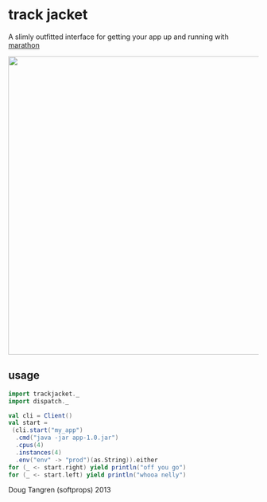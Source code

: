 # track jacket

A slimly outfitted interface for getting your app up and running with [marathon](https://github.com/mesosphere/marathon#readme)

<p align="center"><img src="http://f.cl.ly/items/3910290t2m2J1f222z2W/il_570xN.515783795_c2ib.jpg" style="height:600px"/></p>

## usage

```scala
import trackjacket._
import dispatch._

val cli = Client()
val start =
 (cli.start("my_app")
  .cmd("java -jar app-1.0.jar")
  .cpus(4) 
  .instances(4)
  .env("env" -> "prod")(as.String)).either
for (_ <- start.right) yield println("off you go")
for (_ <- start.left) yield println("whooa nelly")
```

Doug Tangren (softprops) 2013
